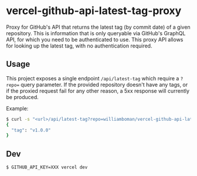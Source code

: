 # vercel-github-api-latest-tag-proxy

Proxy for GitHub's API that returns the latest tag (by commit date) of a given repository.
This is information that is only queryable via GitHub's GraphQL API, for which you need to be authenticated to use.
This proxy API allows for looking up the latest tag, with no authentication required.

## Usage

This project exposes a single endpoint `/api/latest-tag` which require a `?repo=` query parameter. If the provided repository doesn't have any tags, or if the proxied request fail for any other reason, a 5xx response will currently be produced.

Example:

```sh
$ curl -s "<url>/api/latest-tag?repo=williamboman/vercel-github-api-latest-tag-proxy"
{
  "tag": "v1.0.0"
}
```

## Dev

```sh
$ GITHUB_API_KEY=XXX vercel dev
```
